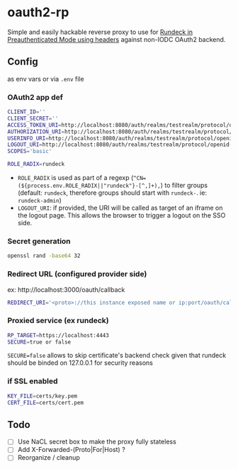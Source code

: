 # oauth2-rp

Simple and easily hackable reverse proxy to use for [Rundeck in Preauthenticated Mode using headers](https://docs.rundeck.com/docs/administration/security/authentication.html#preauthenticated-mode-using-ajp-with-apache-and-tomcat) against non-IODC OAuth2 backend.


## Config

as env vars or via `.env` file

### OAuth2 app def

```bash
CLIENT_ID=''
CLIENT_SECRET=''
ACCESS_TOKEN_URI=http://localhost:8080/auth/realms/testrealm/protocol/openid-connect/token
AUTHORIZATION_URI=http://localhost:8080/auth/realms/testrealm/protocol/openid-connect/auth
USERINFO_URI=http://localhost:8080/auth/realms/testrealm/protocol/openid-connect/userinfo
LOGOUT_URI=http://localhost:8080/auth/realms/testrealm/protocol/openid-connect/logout
SCOPES='basic'

ROLE_RADIX=rundeck
```

* `ROLE_RADIX` is used as part of a regexp (`^CN=(${process.env.ROLE_RADIX||"rundeck"}-[^,]+),`) to filter groups (default: `rundeck`, therefore groups should start with `rundeck-`. ie: `rundeck-admin`)
* `LOGOUT_URI`: if provided, the URI will be called as target of an iframe on the logout page. This allows the browser to trigger a logout on the SSO side.

### Secret generation

```bash
openssl rand -base64 32
```


### Redirect URL (configured provider side)
 ex: http://localhost:3000/oauth/callback

```bash
REDIRECT_URI='<proto>://this instance exposed name or ip:port/oauth/callback'
```

### Proxied service (ex rundeck)

```bash
RP_TARGET=https://localhost:4443
SECURE=true or false
```
`SECURE=false` allows to skip certificate's backend check given that rundeck should be binded on 127.0.0.1 for security reasons

### if SSL enabled

```bash
KEY_FILE=certs/key.pem
CERT_FILE=certs/cert.pem
```

## Todo

- [ ] Use NaCL secret box to make the proxy fully stateless
- [ ] Add X-Forwarded-(Proto|For|Host) ?
- [ ] Reorganize / cleanup
